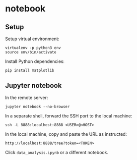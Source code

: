 # notebook

## Setup

Setup virtual environment:

```
virtualenv -p python3 env
source env/bin/activate
```

Install Python dependencies:

```
pip install matplotlib
```

## Jupyter notebook

In the remote server:

```
jupyter notebook --no-browser
```

In a separate shell, forward the SSH port to the local machine:

```
ssh -L 8888:localhost:8888 <USER>@<HOST>
```

In the local machine, copy and paste the URL as instructed:

```
http://localhost:8888/tree?token=<TOKEN>
```

Click `data_analysis.ipynb` or a different notebook.